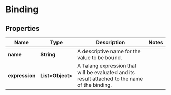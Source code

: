 

# Binding

## Properties

Name | Type | Description | Notes
------------ | ------------- | ------------- | -------------
**name** | **String** | A descriptive name for the value to be bound. | 
**expression** | **List&lt;Object&gt;** | A Talang expression that will be evaluated and its result attached to the name of the binding. | 




